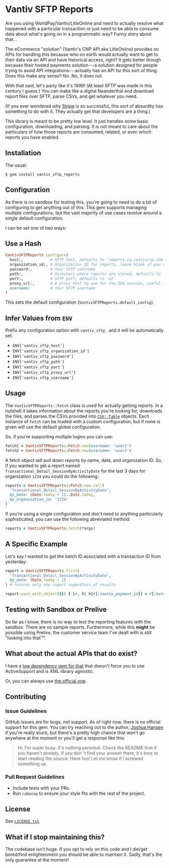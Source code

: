 # Vantiv SFTP Reports

Are you using WorldPay/Vantiv/LitleOnline and need to actually resolve what happened with a particular transaction or just need to be able to consume data about what's going on in a programmatic way? Funny story about that...

The eCommerce "solution" (Vantiv's CNP API aka LitleOnline) provides no APIs for handling this because who on earth would actually want to get to their data via an API and have historical access, right? It gets better though because their hosted payments solution---a solution designed for people trying to avoid API integrations---actually has an API for this sort of thing. Does this make any sense? No. No, it does not.

With that said, let's party like it's 1999! (At least SFTP was made in this century I guess.) You can make like a digital Neanderthal and download report files over SFTP, parse CSVs, and get whatever you need.

(If you ever wondered why [Stripe](https://stripe.com) is so successful, this sort of absurdity has something to do with it. They actually get that developers are a thing.)

This library is meant to be pretty low level. It just handles some basic configuration, downloading, and parsing. It is not meant to care about the particulars of how those reports are consumed, related, or even which reports you have enabled.

## Installation

The usual:

    $ gem install vantiv_sftp_reports

## Configuration

As there is no sandbox for testing this, you're going to need to do a bit of configuring to get anything out of this. This gem supports managing multiple configurations, but the vast majority of use cases revolve around a single default configuration.

I can be set one of two ways:

## Use a Hash

```ruby
VantivSFTPReports.configure(
  host:,            # SFTP host, defaults to 'reports.iq.vantivcnp.com'
  organization_id:, # Organization ID for reports, leave blank if you only have one organization
  password:,        # Your SFTP username
  path:,            # Directory where reports are stored, defaults to 'reports'
  port:,            # SFTP port, defaults to '22'
  proxy_url:,       # A proxy host to use for the SSH session, useful if you need to fetch reports from a server not directly whitelisted in your Vantiv account setup
  username:         # Your SFTP username
)
```

This sets the default configuration (`VantivSFTPReports.default_config`).

## Infer Values from `ENV`

Prefix any configuration option with `vantiv_sftp_` and it will be automatically set:

* `ENV['vantiv_sftp_host']`
* `ENV['vantiv_sftp_organization_id']`
* `ENV['vantiv_sftp_password']`
* `ENV['vantiv_sftp_path']`
* `ENV['vantiv_sftp_port']`
* `ENV['vantiv_sftp_proxy_url']`
* `ENV['vantiv_sftp_username']`

## Usage

The `VantivSFTPReports::Fetch` class is used for actually getting reports. In a nutshell it takes information about the reports you're looking for, downloads the files, and parses the CSVs provided into [`CSV::Table`](https://ruby-doc.org/stdlib-2.2.7/libdoc/csv/rdoc/CSV/Table.html) objects. Each instance of `Fetch` can be loaded with a custom configuration, but if none is given will use the default global configuration.

So, if you're supporting multiple logins you can use:

```ruby
fetch1 = VantivSFTPReports::Fetch.new(username: 'user1')
fetch2 = VantivSFTPReports::Fetch.new(username: 'user2')
```

A fetch object will pull down reports by name, date, and organization ID. So, if you wanted to get a report named `Transactional_Detail_SessionByActivityDate` for the last 3 days for organization `1234` you could do the following:

```ruby
reports = VantivSFTPReports::Fetch.new.call(
  'Transactional_Detail_SessionByActivityDate',
  by_date: (Date.today - 2)..Date.today,
  by_organization_id: '1234'
)
```

If you're using a single configuration and don't need to anything particularly sophisticated, you can use the following abreviated method:

```ruby
reports = VantivSFTPReports.fetch(*args)
```

## A Specific Example

Let's say I wanted to get the batch ID associated with a transaction ID from yesterday:

```ruby
report = VantivSFTPReports.first(
  'Transactional_Detail_SessionByActivityDate',
  by_date: (Date.today - 1)
) # returns only one report regardless of results

report.each_with_object({}) { |r, h| h[r[:vantiv_payment_id]] = r[:batch_id] }
```

## Testing with Sandbox or Prelive

So far as I know, there is no way to test the reporting features with the sandbox. There are no sample reports. Furthermore, while this **might** be possible using Prelive, the customer service team I've dealt with is still "looking into that™".

## What about the actual APIs that do exist?

I have a [low dependency gem for that](https://github.com/binarypaladin/vanitv_lite) that doesn't force you to use ActiveSupport and is XML library agnostic.

Or, you can always use [the official one](https://github.com/Vantiv/litle-sdk-for-ruby).

## Contributing

### Issue Guidelines

GitHub issues are for bugs, not support. As of right now, there is no official support for this gem. You can try reaching out to the author, [Joshua Hansen](mailto:joshua@epicbanality.com?subject=VantivSFTPReports) if you're really stuck, but there's a pretty high chance that won't go anywhere at the moment or you'll get a response like this:

> Hi. I'm super busy. It's nothing personal. Check the README first if you haven't already. If you don 't find your answer there, it's time to start reading the source. Have fun! Let me know if I screwed something up.

### Pull Request Guidelines

* Include tests with your PRs.
* Run `rubocop` to ensure your style fits with the rest of the project.

## License

See [`LICENSE.txt`](LICENSE.txt).

## What if I stop maintaining this?

The codebase isn't huge. If you opt to rely on this code and I die/get bored/find enlightenment you should be able to maintain it. Sadly, that's the only guarantee at the moment!
